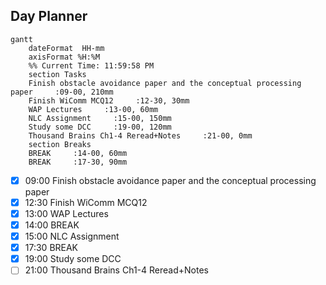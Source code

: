 ## Day Planner
```mermaid
gantt
    dateFormat  HH-mm
    axisFormat %H:%M
    %% Current Time: 11:59:58 PM
    section Tasks
    Finish obstacle avoidance paper and the conceptual processing paper     :09-00, 210mm
    Finish WiComm MCQ12     :12-30, 30mm
    WAP Lectures     :13-00, 60mm
    NLC Assignment     :15-00, 150mm
    Study some DCC     :19-00, 120mm
    Thousand Brains Ch1-4 Reread+Notes     :21-00, 0mm
    section Breaks
    BREAK     :14-00, 60mm
    BREAK     :17-30, 90mm
```

- [x] 09:00 Finish obstacle avoidance paper and the conceptual processing paper
- [x] 12:30 Finish WiComm MCQ12
- [x] 13:00 WAP Lectures
- [x] 14:00 BREAK
- [x] 15:00 NLC Assignment
- [x] 17:30 BREAK
- [x] 19:00 Study some DCC
- [ ] 21:00 Thousand Brains Ch1-4 Reread+Notes